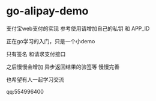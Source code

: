# go-alipay-demo

支付宝web支付的实现 参考使用请增加自己的私钥 和 APP_ID

正在go学习的入门，只是一个小demo

只有签名 和请求支付接口

之后慢慢会增加 异步返回结果的验签等 慢慢完善

也希望有人一起学习交流

qq:554996400